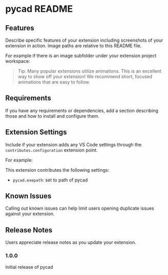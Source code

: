 # pycad README

## Features

Describe specific features of your extension including screenshots of your extension in action. Image paths are relative to this README file.

For example if there is an image subfolder under your extension project workspace:

> Tip: Many popular extensions utilize animations. This is an excellent way to show off your extension! We recommend short, focused animations that are easy to follow.

## Requirements

If you have any requirements or dependencies, add a section describing those and how to install and configure them.

## Extension Settings

Include if your extension adds any VS Code settings through the `contributes.configuration` extension point.

For example:

This extension contributes the following settings:

* `pycad.exepath`: set to path of pycad

## Known Issues

Calling out known issues can help limit users opening duplicate issues against your extension.

## Release Notes

Users appreciate release notes as you update your extension.

### 1.0.0
Initial release of pycad
